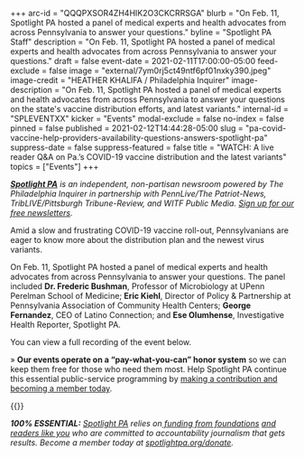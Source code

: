 +++
arc-id = "QQQPXSOR4ZH4HIK2O3CKCRRSGA"
blurb = "On Feb. 11, Spotlight PA hosted a panel of medical experts and health advocates from across Pennsylvania to answer your questions."
byline = "Spotlight PA Staff"
description = "On Feb. 11, Spotlight PA hosted a panel of medical experts and health advocates from across Pennsylvania to answer your questions."
draft = false
event-date = 2021-02-11T17:00:00-05:00
feed-exclude = false
image = "external/7ym0rj5ct49ntf6pf01nxky390.jpeg"
image-credit = "HEATHER KHALIFA / Philadelphia Inquirer"
image-description = "On Feb. 11, Spotlight PA hosted a panel of medical experts and health advocates from across Pennsylvania to answer your questions on the state's vaccine distribution efforts, and latest variants."
internal-id = "SPLEVENTXX"
kicker = "Events"
modal-exclude = false
no-index = false
pinned = false
published = 2021-02-12T14:44:28-05:00
slug = "pa-covid-vaccine-help-providers-availability-questions-answers-spotlight-pa"
suppress-date = false
suppress-featured = false
title = "WATCH: A live reader Q&A on Pa.’s COVID-19 vaccine distribution and the latest variants"
topics = ["Events"]
+++

<a href="https://www.spotlightpa.org/"><i><b>Spotlight PA</b></i></a><i> is an independent, non-partisan newsroom powered by The Philadelphia Inquirer in partnership with PennLive/The Patriot-News, TribLIVE/Pittsburgh Tribune-Review, and WITF Public Media. </i><a href="https://www.spotlightpa.org/newsletters"><i>Sign up for our free newsletters</i></a><i>.</i>

Amid a slow and frustrating COVID-19 vaccine roll-out, Pennsylvanians are eager to know more about the distribution plan and the newest virus variants.

On Feb. 11, Spotlight PA hosted a panel of medical experts and health advocates from across Pennsylvania to answer your questions. The panel included <b>Dr. Frederic Bushman</b>, Professor of Microbiology at UPenn Perelman School of Medicine; <b>Eric Kiehl</b>, Director of Policy &amp; Partnership at Pennsylvania Association of Community Health Centers; <b>George Fernandez</b>, CEO of Latino Connection; and <b>Ese Olumhense</b>, Investigative Health Reporter, Spotlight PA.

You can view a full recording of the event below.

» <b>Our events operate on a “pay-what-you-can” honor system</b> so we can keep them free for those who need them most. Help Spotlight PA continue this essential public-service programming by <a href="/donate?campaign=701Dn000000YgozIAC" target=_blank>making a contribution and becoming a member today</a>.

{{<youtube DnlycuNgCt8>}}

<i><b>100% ESSENTIAL:</b></i><i> </i><a href="https://www.spotlightpa.org/"><i>Spotlight PA</i></a><i> relies on</i><a href="https://www.spotlightpa.org/support"><i> funding from foundations</i></a><i> </i><a href="https://www.spotlightpa.org/support"><i>and readers like you</i></a><i> who are committed to accountability journalism that gets results. Become a member today at </i><a href="/donate?campaign=701Dn000000YgovIAC"><i>spotlightpa.org/donate</i></a><i>.</i>
